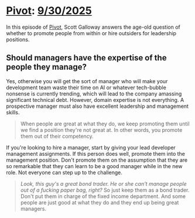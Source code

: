 # [Pivot](https://podcastindex.org/podcast/174725): [9/30/2025](https://writecomments.com/transcripts/?md5=e2e0fd74c05830ac9d538b5886dfa752)

In this episode of [Pivot], Scott Galloway answers the age-old question of whether to promote people from within or hire outsiders for leadership positions.

[Pivot]: ../../../series/pivot.md

## Should managers have the expertise of the people they manage?

Yes, otherwise you will get the sort of manager who will make your development team waste their time on AI or whatever tech-bubble nonsense is currently trending, which will lead to the company amassing significant technical debt. However, domain expertise is not everything. A prospective manager must also have excellent leadership and management skills.

> When people are great at what they do, we keep promoting them until we find a position they're not great at. In other words, you promote them out of their competency.

If you're looking to hire a manager, start by giving your lead developer management assignments. If this person does well, promote them into the management position. Don't promote them on the assumption that they are so remarkable that they can learn to be a good manager while in the new role. Not everyone can step up to the challenge.

> _Look, this guy's a great bond trader. He or she can't manage people out of a fucking paper bag, right?_ So just keep them as a bond trader. Don't put them in charge of the fixed income department. And some people are just good at what they do and they end up being great managers.
